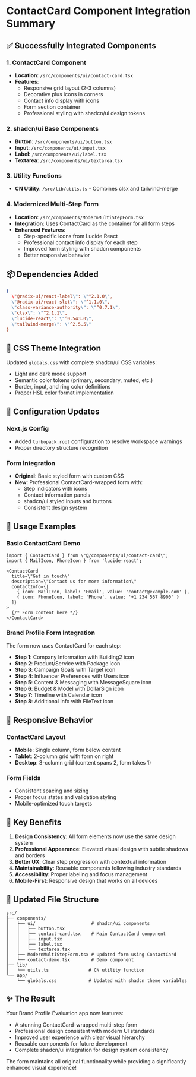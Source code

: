 # ContactCard Component Integration Summary

## ✅ Successfully Integrated Components

### 1. **ContactCard Component** 
- **Location**: `/src/components/ui/contact-card.tsx`
- **Features**: 
  - Responsive grid layout (2-3 columns)
  - Decorative plus icons in corners
  - Contact info display with icons
  - Form section container
  - Professional styling with shadcn/ui design tokens

### 2. **shadcn/ui Base Components**
- **Button**: `/src/components/ui/button.tsx`
- **Input**: `/src/components/ui/input.tsx` 
- **Label**: `/src/components/ui/label.tsx`
- **Textarea**: `/src/components/ui/textarea.tsx`

### 3. **Utility Functions**
- **CN Utility**: `/src/lib/utils.ts` - Combines clsx and tailwind-merge

### 4. **Modernized Multi-Step Form**
- **Location**: `/src/components/ModernMultiStepForm.tsx`
- **Integration**: Uses ContactCard as the container for all form steps
- **Enhanced Features**:
  - Step-specific icons from Lucide React
  - Professional contact info display for each step
  - Improved form styling with shadcn components
  - Better responsive behavior

## 📦 Dependencies Added

```json
{
  \"@radix-ui/react-label\": \"^2.1.0\",
  \"@radix-ui/react-slot\": \"^1.1.0\",
  \"class-variance-authority\": \"^0.7.1\",
  \"clsx\": \"^2.1.1\",
  \"lucide-react\": \"^0.543.0\",
  \"tailwind-merge\": \"^2.5.5\"
}
```

## 🎨 CSS Theme Integration

Updated `globals.css` with complete shadcn/ui CSS variables:
- Light and dark mode support
- Semantic color tokens (primary, secondary, muted, etc.)
- Border, input, and ring color definitions
- Proper HSL color format implementation

## 🔧 Configuration Updates

### Next.js Config
- Added `turbopack.root` configuration to resolve workspace warnings
- Proper directory structure recognition

### Form Integration
- **Original**: Basic styled form with custom CSS
- **New**: Professional ContactCard-wrapped form with:
  - Step indicators with icons
  - Contact information panels
  - shadcn/ui styled inputs and buttons
  - Consistent design system

## 🚀 Usage Examples

### Basic ContactCard Demo
```tsx
import { ContactCard } from \"@/components/ui/contact-card\";
import { MailIcon, PhoneIcon } from 'lucide-react';

<ContactCard
  title=\"Get in touch\"
  description=\"Contact us for more information\"
  contactInfo={[
    { icon: MailIcon, label: 'Email', value: 'contact@example.com' },
    { icon: PhoneIcon, label: 'Phone', value: '+1 234 567 8900' }
  ]}
>
  {/* Form content here */}
</ContactCard>
```

### Brand Profile Form Integration
The form now uses ContactCard for each step:
- **Step 1**: Company Information with Building2 icon
- **Step 2**: Product/Service with Package icon  
- **Step 3**: Campaign Goals with Target icon
- **Step 4**: Influencer Preferences with Users icon
- **Step 5**: Content & Messaging with MessageSquare icon
- **Step 6**: Budget & Model with DollarSign icon
- **Step 7**: Timeline with Calendar icon
- **Step 8**: Additional Info with FileText icon

## 📱 Responsive Behavior

### ContactCard Layout
- **Mobile**: Single column, form below content
- **Tablet**: 2-column grid with form on right
- **Desktop**: 3-column grid (content spans 2, form takes 1)

### Form Fields
- Consistent spacing and sizing
- Proper focus states and validation styling
- Mobile-optimized touch targets

## 🎯 Key Benefits

1. **Design Consistency**: All form elements now use the same design system
2. **Professional Appearance**: Elevated visual design with subtle shadows and borders
3. **Better UX**: Clear step progression with contextual information
4. **Maintainability**: Reusable components following industry standards
5. **Accessibility**: Proper labeling and focus management
6. **Mobile-First**: Responsive design that works on all devices

## 📁 Updated File Structure

```
src/
├── components/
│   ├── ui/                     # shadcn/ui components
│   │   ├── button.tsx
│   │   ├── contact-card.tsx    # Main ContactCard component
│   │   ├── input.tsx
│   │   ├── label.tsx
│   │   └── textarea.tsx
│   ├── ModernMultiStepForm.tsx # Updated form using ContactCard
│   └── contact-demo.tsx        # Demo component
├── lib/
│   └── utils.ts               # CN utility function
└── app/
    └── globals.css            # Updated with shadcn theme variables
```

## ✨ The Result

Your Brand Profile Evaluation app now features:
- A stunning ContactCard-wrapped multi-step form
- Professional design consistent with modern UI standards
- Improved user experience with clear visual hierarchy
- Reusable components for future development
- Complete shadcn/ui integration for design system consistency

The form maintains all original functionality while providing a significantly enhanced visual experience!